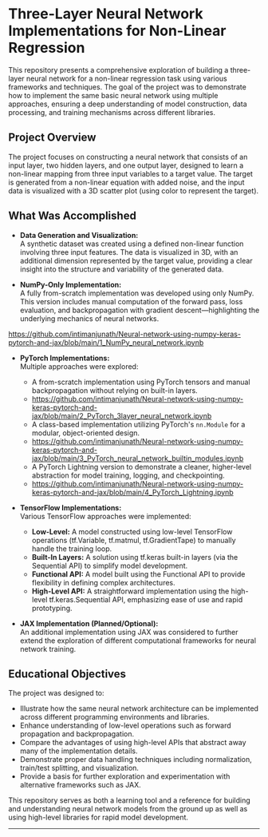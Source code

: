 # Three-Layer Neural Network Implementations for Non-Linear Regression

This repository presents a comprehensive exploration of building a three-layer neural network for a non-linear regression task using various frameworks and techniques. The goal of the project was to demonstrate how to implement the same basic neural network using multiple approaches, ensuring a deep understanding of model construction, data processing, and training mechanisms across different libraries.

## Project Overview

The project focuses on constructing a neural network that consists of an input layer, two hidden layers, and one output layer, designed to learn a non-linear mapping from three input variables to a target value. The target is generated from a non-linear equation with added noise, and the input data is visualized with a 3D scatter plot (using color to represent the target).

## What Was Accomplished

- **Data Generation and Visualization:**  
  A synthetic dataset was created using a defined non-linear function involving three input features. The data is visualized in 3D, with an additional dimension represented by the target value, providing a clear insight into the structure and variability of the generated data.

- **NumPy-Only Implementation:**  
  A fully from-scratch implementation was developed using only NumPy. This version includes manual computation of the forward pass, loss evaluation, and backpropagation with gradient descent—highlighting the underlying mechanics of neural networks.

https://github.com/intimanjunath/Neural-network-using-numpy-keras-pytorch-and-jax/blob/main/1_NumPy_neural_network.ipynb 

- **PyTorch Implementations:**  
  Multiple approaches were explored:
  - A from-scratch implementation using PyTorch tensors and manual backpropagation without relying on built-in layers.
  - https://github.com/intimanjunath/Neural-network-using-numpy-keras-pytorch-and-jax/blob/main/2_PyTorch_3layer_neural_network.ipynb 
  - A class-based implementation utilizing PyTorch's `nn.Module` for a modular, object-oriented design.
  - https://github.com/intimanjunath/Neural-network-using-numpy-keras-pytorch-and-jax/blob/main/3_PyTorch_neural_network_builtin_modules.ipynb 
  - A PyTorch Lightning version to demonstrate a cleaner, higher-level abstraction for model training, logging, and checkpointing.
  - https://github.com/intimanjunath/Neural-network-using-numpy-keras-pytorch-and-jax/blob/main/4_PyTorch_Lightning.ipynb

- **TensorFlow Implementations:**  
  Various TensorFlow approaches were implemented:
  - **Low-Level:** A model constructed using low-level TensorFlow operations (tf.Variable, tf.matmul, tf.GradientTape) to manually handle the training loop.
  - **Built-In Layers:** A solution using tf.keras built-in layers (via the Sequential API) to simplify model development.
  - **Functional API:** A model built using the Functional API to provide flexibility in defining complex architectures.
  - **High-Level API:** A straightforward implementation using the high-level tf.keras.Sequential API, emphasizing ease of use and rapid prototyping.

- **JAX Implementation (Planned/Optional):**  
  An additional implementation using JAX was considered to further extend the exploration of different computational frameworks for neural network training.

## Educational Objectives

The project was designed to:
- Illustrate how the same neural network architecture can be implemented across different programming environments and libraries.
- Enhance understanding of low-level operations such as forward propagation and backpropagation.
- Compare the advantages of using high-level APIs that abstract away many of the implementation details.
- Demonstrate proper data handling techniques including normalization, train/test splitting, and visualization.
- Provide a basis for further exploration and experimentation with alternative frameworks such as JAX.

This repository serves as both a learning tool and a reference for building and understanding neural network models from the ground up as well as using high-level libraries for rapid model development.

---
